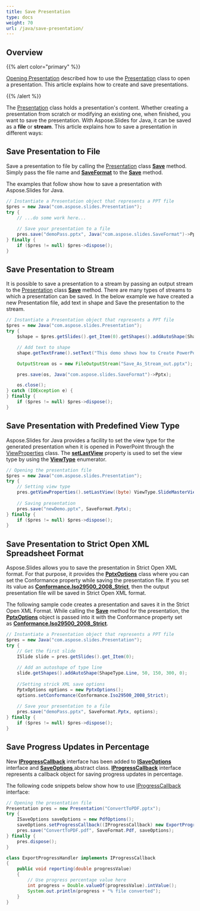 ```yaml
---
title: Save Presentation
type: docs
weight: 70
url: /java/save-presentation/
---
```


## **Overview**
{{% alert color="primary" %}} 

[Opening Presentation](/slides/java/opening-a-presentation/) described how to use the [Presentation](https://apireference.aspose.com/slides/java/com.aspose.slides/Presentation) class to open a presentation. This article explains how to create and save presentations.

{{% /alert %}} 

The [Presentation](https://apireference.aspose.com/slides/java/com.aspose.slides/Presentation) class holds a presentation's content. Whether creating a presentation from scratch or modifying an existing one, when finished, you want to save the presentation. With Aspose.Slides for Java, it can be saved as a **file** or **stream**. This article explains how to save a presentation in different ways:

## **Save Presentation to File**
Save a presentation to file by calling the [Presentation](https://apireference.aspose.com/slides/java/com.aspose.slides/Presentation) class [**Save**](https://apireference.aspose.com/slides/java/com.aspose.slides/Presentation#save-java.lang.String-int-) method. Simply pass the file name and [**SaveFormat**](https://apireference.aspose.com/slides/java/com.aspose.slides/SaveFormat) to the [**Save**](https://apireference.aspose.com/slides/java/com.aspose.slides/Presentation#save-java.lang.String-int-) method.

The examples that follow show how to save a presentation with Aspose.Slides for Java.

```java
// Instantiate a Presentation object that represents a PPT file
$pres = new Java("com.aspose.slides.Presentation");
try {
    // ...do some work here...
    
    // Save your presentation to a file
    pres.save("demoPass.pptx", Java("com.aspose.slides.SaveFormat")->Pptx);
} finally {
    if ($pres != null) $pres->dispose();
}
```

## **Save Presentation to Stream**
It is possible to save a presentation to a stream by passing an output stream to the [Presentation](https://apireference.aspose.com/slides/java/com.aspose.slides/Presentation) class [**Save**](https://apireference.aspose.com/slides/java/com.aspose.slides/Presentation#save-java.io.OutputStream-int-) method. There are many types of streams to which a presentation can be saved. In the below example we have created a new Presentation file, add text in shape and Save the presentation to the stream.

```java
// Instantiate a Presentation object that represents a PPT file
$pres = new Java("com.aspose.slides.Presentation");
try {
    $shape = $pres.getSlides().get_Item(0).getShapes().addAutoShape(ShapeType.Rectangle, 200, 200, 200, 200);

    // Add text to shape
    shape.getTextFrame().setText("This demo shows how to Create PowerPoint file and save it to Stream.");

    OutputStream os = new FileOutputStream("Save_As_Stream_out.pptx");

    pres.save(os, Java("com.aspose.slides.SaveFormat")->Pptx);

    os.close();
} catch (IOException e) {
} finally {
    if ($pres != null) $pres->dispose();
}
```

## **Save Presentation with Predefined View Type**
Aspose.Slides for Java provides a facility to set the view type for the generated presentation when it is opened in PowerPoint through the [ViewProperties](https://apireference.aspose.com/slides/java/com.aspose.slides/ViewProperties) class. The [**setLastView**](https://apireference.aspose.com/slides/java/com.aspose.slides/ViewProperties#setLastView-int-) property is used to set the view type by using the [**ViewType**](https://apireference.aspose.com/slides/java/com.aspose.slides/ViewType) enumerator.

```java
// Opening the presentation file
$pres = new Java("com.aspose.slides.Presentation");
try {
    // Setting view type
    pres.getViewProperties().setLastView((byte) ViewType.SlideMasterView);
    
    // Saving presentation
    pres.save("newDemo.pptx", SaveFormat.Pptx);
} finally {
    if ($pres != null) $pres->dispose();
}
```

## **Save Presentation to Strict Open XML Spreadsheet Format**
Aspose.Slides allows you to save the presentation in Strict Open XML format. For that purpose, it provides the [**PptxOptions**](https://apireference.aspose.com/slides/java/com.aspose.slides/pptxoptions) class where you can set the Conformance property while saving the presentation file. If you set its value as [**Conformance.Iso29500_2008_Strict**](https://apireference.aspose.com/slides/java/com.aspose.slides/Conformance#Iso29500_2008_Strict), then the output presentation file will be saved in Strict Open XML format.

The following sample code creates a presentation and saves it in the Strict Open XML Format. While calling the [**Save**](https://apireference.aspose.com/slides/java/com.aspose.slides/Presentation#save-java.lang.String-int-com.aspose.slides.ISaveOptions-) method for the presentation, the [**PptxOptions**](https://apireference.aspose.com/slides/java/com.aspose.slides/pptxoptions) object is passed into it with the Conformance property set as [**Conformance.Iso29500_2008_Strict**](https://apireference.aspose.com/slides/java/com.aspose.slides/Conformance#Iso29500_2008_Strict).

```java
// Instantiate a Presentation object that represents a PPT file
$pres = new Java("com.aspose.slides.Presentation");
try {
    // Get the first slide
    ISlide slide = pres.getSlides().get_Item(0);
    
    // Add an autoshape of type line
    slide.getShapes().addAutoShape(ShapeType.Line, 50, 150, 300, 0);
    
    //Setting strick XML save options
    PptxOptions options = new PptxOptions();
    options.setConformance(Conformance.Iso29500_2008_Strict);
    
    // Save your presentation to a file
    pres.save("demoPass.pptx", SaveFormat.Pptx, options);
} finally {
    if ($pres != null) $pres->dispose();
}

```

## **Save Progress Updates in Percentage**
New [**IProgressCallback**](https://apireference.aspose.com/slides/java/com.aspose.slides/IProgressCallback) interface has been added to [**ISaveOptions**](https://apireference.aspose.com/slides/java/com.aspose.slides/ISaveOptions) interface and [**SaveOptions** ](https://apireference.aspose.com/slides/java/com.aspose.slides/SaveOptions)abstract class. [**IProgressCallback**](https://apireference.aspose.com/slides/java/com.aspose.slides/IProgressCallback) interface represents a callback object for saving progress updates in percentage.  

The following code snippets below show how to use [IProgressCallback](https://apireference.aspose.com/slides/java/com.aspose.slides/IProgressCallback) interface:

```java
// Opening the presentation file
Presentation pres = new Presentation("ConvertToPDF.pptx");
try {
    ISaveOptions saveOptions = new PdfOptions();
    saveOptions.setProgressCallback((IProgressCallback) new ExportProgressHandler());
    pres.save("ConvertToPDF.pdf", SaveFormat.Pdf, saveOptions);
} finally {
    pres.dispose();
}
```
```java
class ExportProgressHandler implements IProgressCallback 
{
    public void reporting(double progressValue) 
	{
        // Use progress percentage value here
        int progress = Double.valueOf(progressValue).intValue();
        System.out.println(progress + "% file converted");
    }
}
```
